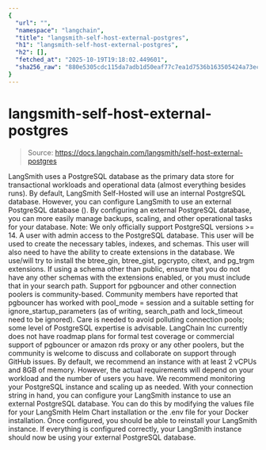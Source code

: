 ```yaml
---
{
  "url": "",
  "namespace": "langchain",
  "title": "langsmith-self-host-external-postgres",
  "h1": "langsmith-self-host-external-postgres",
  "h2": [],
  "fetched_at": "2025-10-19T19:18:02.449601",
  "sha256_raw": "880e5305cdc115da7adb1d50eaf77c7ea1d7536b163505424a73ec2ac4a689e8"
}
---
```


# langsmith-self-host-external-postgres

> Source: https://docs.langchain.com/langsmith/self-host-external-postgres

LangSmith uses a PostgreSQL database as the primary data store for transactional workloads and operational data (almost everything besides runs). By default, LangSmith Self-Hosted will use an internal PostgreSQL database. However, you can configure LangSmith to use an external PostgreSQL database (). By configuring an external PostgreSQL database, you can more easily manage backups, scaling, and other operational tasks for your database.
Note: We only officially support PostgreSQL versions >= 14.
A user with admin access to the PostgreSQL database. This user will be used to create the necessary tables, indexes, and schemas.
This user will also need to have the ability to create extensions in the database. We use/will try to install the btree_gin, btree_gist, pgcrypto, citext, and pg_trgm extensions.
If using a schema other than public, ensure that you do not have any other schemas with the extensions enabled, or you must include that in your search path.
Support for pgbouncer and other connection poolers is community-based. Community members have reported that pgbouncer has worked with pool_mode = session and a suitable setting for ignore_startup_parameters (as of writing, search_path and lock_timeout need to be ignored). Care is needed to avoid polluting connection pools; some level of PostgreSQL expertise is advisable. LangChain Inc currently does not have roadmap plans for formal test coverage or commercial support of pgbouncer or amazon rds proxy or any other poolers, but the community is welcome to discuss and collaborate on support through GitHub issues.
By default, we recommend an instance with at least 2 vCPUs and 8GB of memory. However, the actual requirements will depend on your workload and the number of users you have. We recommend monitoring your PostgreSQL instance and scaling up as needed.
With your connection string in hand, you can configure your LangSmith instance to use an external PostgreSQL database. You can do this by modifying the values file for your LangSmith Helm Chart installation or the .env file for your Docker installation.
Once configured, you should be able to reinstall your LangSmith instance. If everything is configured correctly, your LangSmith instance should now be using your external PostgreSQL database.